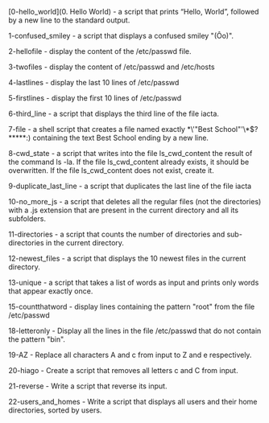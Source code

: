 [0-hello_world](0. Hello World) - a script that prints “Hello, World”, followed by a new line to the standard output.

1-confused_smiley - a script that displays a confused smiley "(Ôo)".

2-hellofile - display the content of the /etc/passwd file.

3-twofiles - display the content of /etc/passwd and /etc/hosts

4-lastlines - display the last 10 lines of /etc/passwd

5-firstlines - display the first 10 lines of /etc/passwd

6-third_line -  a script that displays the third line of the file iacta.

7-file -  a shell script that creates a file named exactly \*\\'"Best School"\'\\*$\?\*\*\*\*\*:) containing the text Best School ending by a new line.

8-cwd_state - a script that writes into the file ls_cwd_content the result of the command ls -la. If the file ls_cwd_content already exists, it should be overwritten. If the file ls_cwd_content does not exist, create it.

9-duplicate_last_line - a script that duplicates the last line of the file iacta

10-no_more_js -  a script that deletes all the regular files (not the directories) with a .js extension that are present in the current directory and all its subfolders.

11-directories -  a script that counts the number of directories and sub-directories in the current directory.

12-newest_files - a script that displays the 10 newest files in the current directory.

13-unique - a script that takes a list of words as input and prints only words that appear exactly once.

15-countthatword - display lines containing the pattern "root" from the file /etc/passwd

18-letteronly - Display all the lines in the file /etc/passwd that do not contain the pattern "bin".

19-AZ - Replace all characters A and c from input to Z and e respectively.

20-hiago - Create a script that removes all letters c and C from input.

21-reverse - Write a script that reverse its input.

22-users_and_homes - Write a script that displays all users and their home directories, sorted by users.
